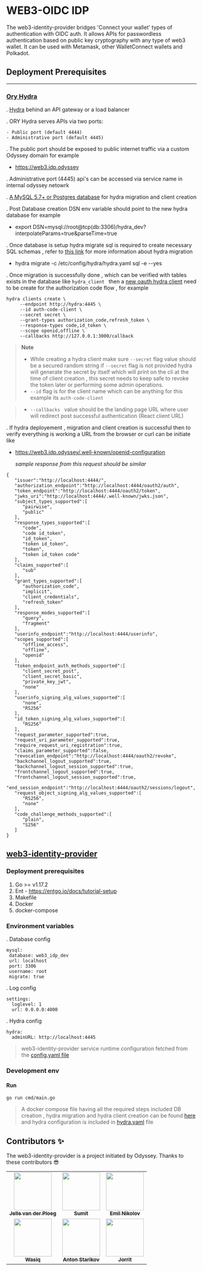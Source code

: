 # WEB3-OIDC IDP

The web3-identity-provider bridges 'Connect your wallet' types of authentication with OIDC auth. It allows APIs for passwordless authentication based on public key cryptography with any type of web3 wallet. It can be used with Metamask, other WalletConnect wallets and Polkadot. 

## Deployment Prerequisites
---


### [Ory Hydra](https://www.ory.sh/hydra/docs/)

. [Hydra](https://www.ory.sh/hydra/docs/production) behind an API gateway or a load balancer

. ORY Hydra serves APIs via two ports:

    - Public port (default 4444)
    - Administrative port (default 4445)

. The public port should be exposed to public internet traffic via a custom Odyssey domain for example

 - https://web3.idp.odyssey

. Administrative port (4445) api's can be accessed via service name in internal odyssey netowrk 

. [A MySQL 5.7+ or Postgres database](https://www.ory.sh/hydra/docs/dependencies-environment) for hydra migration and client creation

. Post Database creation DSN env variable should point to the new hydra database for example 

  - export DSN=mysql://root@tcp(db:3306)/hydra_dev?interpolateParams=true&parseTime=true
  
. Once database is setup hydra migrate sql is required to create necessary SQL schemas , refer to [this link](https://www.ory.sh/hydra/docs/cli/hydra-migrate-sql) for more information about hydra migration   

 - hydra migrate -c /etc/config/hydra/hydra.yaml sql -e --yes

. Once migration is successfully done , which can be verified with tables exists in the database like ```hydra_client ``` then a  [new oauth hydra client](https://www.ory.sh/hydra/docs/cli/hydra-clients-create/#hydra-clients-create) need to be create for the authorization code flow , for example 

   ```
   hydra clients create \
        --endpoint http://hydra:4445 \
        --id auth-code-client \
        --secret secret \
        --grant-types authorization_code,refresh_token \
        --response-types code,id_token \
        --scope openid,offline \
        --callbacks http://127.0.0.1:3000/callback
   ```

   > **Note** 
 >  - While creating a hydra client make sure `--secret` flag value should be a secured random string if `--secret` flag is not provided hydra will generate the secret by itself which will print on the cli at the time of client creation , this secret needs to keep safe to revoke the token later or performing some admin operations. 
 > -  `--id` flag is for the client name which can be anything for this example its `auth-code-client`

 > - `--callbacks ` value should be the landing page URL where user will redirect post successful authentication (React client URL)

. If hydra deployement , migration and client creation is successful then to verify everything is working a URL from the browser or curl can be initiate like 

- https://web3.idp.odyssey/.well-known/openid-configuration  

  *sample response from this request should be similar*

```
{
   "issuer":"http://localhost:4444/",
   "authorization_endpoint":"http://localhost:4444/oauth2/auth",
   "token_endpoint":"http://localhost:4444/oauth2/token",
   "jwks_uri":"http://localhost:4444/.well-known/jwks.json",
   "subject_types_supported":[
      "pairwise",
      "public"
   ],
   "response_types_supported":[
      "code",
      "code id_token",
      "id_token",
      "token id_token",
      "token",
      "token id_token code"
   ],
   "claims_supported":[
      "sub"
   ],
   "grant_types_supported":[
      "authorization_code",
      "implicit",
      "client_credentials",
      "refresh_token"
   ],
   "response_modes_supported":[
      "query",
      "fragment"
   ],
   "userinfo_endpoint":"http://localhost:4444/userinfo",
   "scopes_supported":[
      "offline_access",
      "offline",
      "openid"
   ],
   "token_endpoint_auth_methods_supported":[
      "client_secret_post",
      "client_secret_basic",
      "private_key_jwt",
      "none"
   ],
   "userinfo_signing_alg_values_supported":[
      "none",
      "RS256"
   ],
   "id_token_signing_alg_values_supported":[
      "RS256"
   ],
   "request_parameter_supported":true,
   "request_uri_parameter_supported":true,
   "require_request_uri_registration":true,
   "claims_parameter_supported":false,
   "revocation_endpoint":"http://localhost:4444/oauth2/revoke",
   "backchannel_logout_supported":true,
   "backchannel_logout_session_supported":true,
   "frontchannel_logout_supported":true,
   "frontchannel_logout_session_supported":true,
   "end_session_endpoint":"http://localhost:4444/oauth2/sessions/logout",
   "request_object_signing_alg_values_supported":[
      "RS256",
      "none"
   ],
   "code_challenge_methods_supported":[
      "plain",
      "S256"
   ]
}
```


## [web3-identity-provider](https://github.com/OdysseyMomentumExperience/web3-identity-provider/) 

### Deployment prerequisites

1. Go >= v1.17.2
2. Ent - https://entgo.io/docs/tutorial-setup
3. Makefile
4. Docker
5. docker-compose


### Environment variables 

. Database config 
 ```
 mysql:
  database: web3_idp_dev
  url: localhost
  port: 3306
  username: root
  migrate: true
 ```
 . Log config 

```
settings:
  loglevel: 1
  url: 0.0.0.0:4000

```
. Hydra config 
```
hydra:
  adminURL: http://localhost:4445

```

> web3-identity-provider service runtime configuration fetched from the [config.yaml file](https://github.com/OdysseyMomentumExperience/web3-identity-provider/blob/master/config.yaml)

### Development env

#### Run
`go run cmd/main.go`


> 
>  A docker compose file having all the required steps included DB creation , hydra migration and hydra client creation can be found [here](https://github.com/OdysseyMomentumExperience/web3-identity-provider/blob/master/docker-compose.yaml) and hydra configuration is included in [hydra.yaml](https://github.com/OdysseyMomentumExperience/web3-identity-provider/blob/master/hydra.yaml) file 

## Contributors ✨

The web3-identity-provider is a project initiated by Odyssey. Thanks to these contributors 😎

<!-- ALL-CONTRIBUTORS-LIST:START - Do not remove or modify this section -->
<!-- prettier-ignore-start -->
<!-- markdownlint-disable -->
<table>

  <tr>
  <td align="center"><a href="https://github.com/jellevdp"><img src="https://avatars.githubusercontent.com/jellevdp?v=3?s=100" width="100px;" alt=""/><br /><sub><b>Jelle van der Ploeg </b></sub></a><br />
    </td>
<td align="center"><a href="https://github.com/tech-sam"><img src="https://avatars.githubusercontent.com/tech-sam?v=3?s=100" width="100px;" alt=""/><br /><sub><b>Sumit</b></sub></a><br />
</td>
   <td align="center"><a href="https://github.com/e-nikolov"><img src="https://avatars.githubusercontent.com/e-nikolov" width="100px;" alt=""/><br /><sub><b>Emil Nikolov  </b></sub></a><br />
    </td>
  </tr>
  <tr>
    <td align="center"><a href="https://github.com/nwasiqUC"><img src="https://avatars.githubusercontent.com/nwasiqUC" width="100px;" alt=""/><br /><sub><b>Wasiq  </b></sub></a><br />
    </td>
    <td align="center"><a href="https://github.com/antst"><img src="https://avatars.githubusercontent.com/antst" width="100px;" alt=""/><br /><sub><b>Anton Starikov</b></sub></a><br />
    </td>
    <td align="center"><a href="https://github.com/jor-rit"><img src="https://avatars.githubusercontent.com/jor-rit" width="100px;" alt=""/><br /><sub><b>Jorrit</b></sub></a><br />
    </td>
  </tr>
</table>